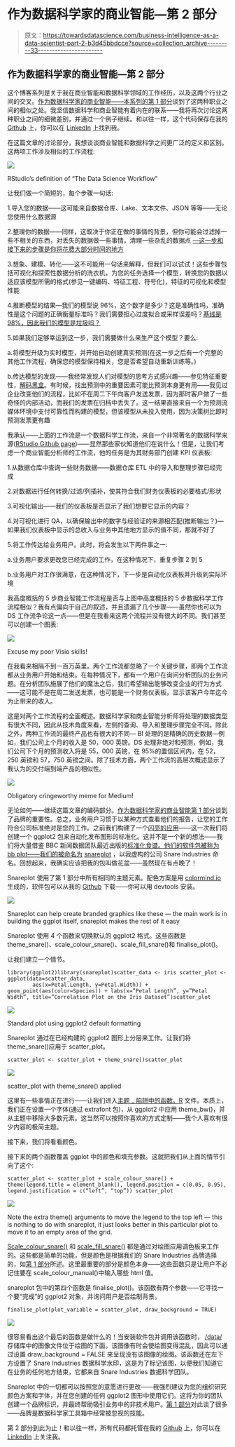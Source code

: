 # 作为数据科学家的商业智能—第 2 部分

> 原文：<https://towardsdatascience.com/business-intelligence-as-a-data-scientist-part-2-b3d45bbdcce?source=collection_archive---------33----------------------->

## 作为数据科学家的商业智能—第 2 部分

这个博客系列是关于我在商业智能和数据科学领域的工作经历，以及这两个行业之间的交叉。[作为数据科学家的商业智能——本系列的第 1 部分](/business-intelligence-as-a-data-scientist-part-1-2974655766c5)谈到了这两种职业之间的相似之处。我坚信数据科学和商业智能有着内在的联系——我将再次讨论这两种职业之间的细微差别，并通过一个例子继续。和以往一样，这个代码保存在我的 [Github](https://github.com/shaun-parker/snareplot) 上，你可以在 [LinkedIn](https://www.linkedin.com/in/shaun-parker-56353886/) 上找到我。

在这篇文章的讨论部分，我想谈谈商业智能和数据科学之间更广泛的定义和区别。这两项工作涉及相似的工作流程:

![](img/2666590e010e2b9e174c00077bca4057.png)

RStudio’s definition of “The Data Science Workflow”

让我们做一个简短的，每个步骤一句话:

1.导入您的数据——这可能来自数据仓库、Lake、文本文件、JSON 等等——无论您使用什么数据源

2.整理你的数据——同样，这取决于你正在做的事情的背景，但你可能会过滤掉一些不相关的东西，对丢失的数据做一些事情，清理一些杂乱的数据点 [—这一步和接下来的步骤是你将花费大部分时间的地方](https://businessoverbroadway.com/2019/02/19/how-do-data-professionals-spend-their-time-on-data-science-projects/)

3.想象、建模、转化——这不可能用一句话来解释，但我们可以试试！这些步骤包括可视化和探索性数据分析的洗衣机，为您的任务选择一个模型，转换您的数据以适应该模型所需的格式(参见一键编码、特征工程、符号化)，特征的可视化和模型性能

4.推断模型的结果—我们的模型说 96%，这个数字是多少？这是准确性吗，准确性是这个问题的正确衡量标准吗？我们需要担心过度拟合或采样误差吗？[基线是 98%，因此我们的模型是垃圾吗？](https://machinelearningmastery.com/how-to-get-baseline-results-and-why-they-matter/)

5.如果我们足够幸运到这一步，我们需要做什么来生产这个模型？要么:

a.将模型升级为实时模型，并开始自动创建真实预测(在这一步之后有一个完整的其他工作流程，确保您的模型保持相关，您是否希望自动重新训练等。)

b.传达模型的发现——我经常发现人们对模型的思考方式感兴趣——参见特征重要性，[解码黑盒](https://www.analyticsvidhya.com/blog/2019/08/decoding-black-box-step-by-step-guide-interpretable-machine-learning-models-python/)。有时候，找出预测中的重要因素可能比预测本身更有用——我见过企业改变他们的流程，比如不在周二下午向客户发送发票，因为那时客户做了一些奇怪的内部活动，而我们的发票在归档中丢失了。这一结果直接来自一个为预测流媒体环境中支付可靠性而构建的模型，但该模型从未投入使用，因为决策树比即时预测发票更有趣

我承认——上面的工作流是一个数据科学工作流，来自一个非常著名的数据科学来源([RStudio Github page](https://github.com/rstudio/RStartHere))——显然那些家伙知道他们在说什么！但是，让我们考虑一个商业智能分析师的工作流，他的任务是为其财务部门创建 KPI 仪表板:

1.从数据仓库中查询一些财务数据——数据仓库 ETL 中的导入和整理步骤已经完成

2.对数据进行任何转换/过滤/列插补，使其符合我们财务仪表板的必要格式/形状

3.可视化输出——我们的仪表板是否显示了我们想要它显示的内容？

4.对可视化进行 QA，以确保输出中的数字与经验证的来源相匹配(推断输出？)—如果我们仪表板中显示的总收入与业务中其他地方显示的值不同，那就不好了

5.将工作传达给业务用户。此时，将会发生以下两件事之一:

a.业务用户要求更改您已经完成的工作，在这种情况下，重复步骤 2 到 5

b.业务用户对工作很满意，在这种情况下，下一步是自动化仪表板并升级到实际环境

我高度概括的 5 步商业智能工作流程是否与上图中高度概括的 5 步数据科学工作流程相似？我有点偏向于自己的叙述，并且遗漏了几个步骤——虽然你也可以为 DS 工作流争论这一点——但是在我看来这两个流程并没有很大的不同。我们甚至可以创建一个图表:

![](img/db43c7ad11768b313d084c04474d275f.png)

Excuse my poor Visio skills!

在我看来相隔不到一百万英里。两个工作流都忽略了一个关键步骤，即两个工作流都从业务用户开始和结束。在每种情况下，都有一个用户在询问分析团队的业务问题。在分析团队施展了他们的魔法之后，我们希望输出能够改变企业的行为方式——这可能不是在周二发送发票，也可能是一个财务仪表板，显示该客户今年迄今为止带来的收入。

这是对两个工作流程的全面概述。数据科学家和商业智能分析师将处理的数据类型有很大不同，因此从技术角度来看，左侧的查询、导入和整理步骤完全不同。除此之外，两种工作流的最终产品也有很大的不同— BI 处理的是精确的历史数据—例如，我们公司上个月的收入是 50，000 英镑。DS 处理非绝对和预测，例如，我们公司下个月的预测收入将是 55，000 英镑，在 95%的置信区间内，在 52，250 英镑和 57，750 英镑之间。除了技术方面，两个工作流的高层次概述显示了我认为的交付端到端产品的相似性。

![](img/a1abc27c2123e1ea1a955a07bf99e40b.png)

Obligatory cringeworthy meme for Medium!

无论如何——继续这篇文章的编码部分。[作为数据科学家的商业智能第 1 部分](/business-intelligence-as-a-data-scientist-part-1-2974655766c5)谈到了品牌的重要性。总之，业务用户习惯于以某种方式查看他们的报告，让您的工作符合公司标准绝对是您的工作。之前我们构建了一个[闪亮的应用](https://github.com/shaun-parker/shiny-template)——这一次我们将创建一个 ggplot2 包来自动化发布图形的标准化。这并不是一个新的想法——我们将大量借鉴 BBC 新闻数据团队最近出版的[标准化食谱。他们的软件包被称为 bb plot——我们的被命名为](https://github.com/bbc/bbplot) [snareplot](https://github.com/shaun-parker/snareplot) ，以我虚构的公司 Snare Industries 命名。回想起来，我确实应该把我的包叫做花盆——虽然现在有点晚了！

Snareplot 使用了第 1 部分中所有相同的主题元素。配色方案是用 [colormind.io](http://colormind.io/) 生成的，软件包可以从我的 [Github](https://github.com/shaun-parker/snareplot) 下载——你可以用 devtools 安装。

![](img/0b91db62e299d2b94a64c3264cd44eb7.png)

Snareplot can help create branded graphics like these — the main work is in building the ggplot itself, snareplot makes the rest of it easy

Snareplot 使用 4 个函数来切换默认的 ggplot2 格式。这些函数是 theme_snare()、scale_colour_snare()、scale_fill_snare()和 finalise_plot()。

让我们建立一个情节。

```
library(ggplot2)library(snareplot)scatter_data <- iris scatter_plot <- ggplot(data=scatter_data, 
        aes(x=Petal.Length, y=Petal.Width)) + geom_point(aes(color=Species)) + labs(x=”Petal Length”, y=”Petal Width”, title=”Correlation Plot on the Iris Dataset”)scatter_plot
```

![](img/69b4abf7b11975d0e75686c8623a1f74.png)

Standard plot using ggplot2 default formatting

Snareplot 通过在已经构建的 ggplot2 图形上分层来工作。让我们将 theme_snare()应用于 scatter_plot。

```
scatter_plot <- scatter_plot + theme_snare()scatter_plot
```

![](img/6c7d7548f3d565c703d1e83312f0bc61.png)

scatter_plot with theme_snare() applied

这里有一些事情正在进行——让我们进入[主题 _ 陷阱中的函数。R](https://github.com/shaun-parker/snareplot/blob/master/R/theme_snare.R) 文件。本质上，我们正在设置一个字体(通过 extrafont 包)，从 ggplot2 中应用 theme_bw()，并从主题中移除大多数元素。这当然可以按照你喜欢的方式定制——我个人喜欢有很少内容的极简主题。

接下来，我们将看看颜色。

接下来的两个函数覆盖 ggplot 中的颜色和填充参数。这就把我们从上面的情节引向了这个:

```
scatter_plot <- scatter_plot + scale_colour_snare() + theme(legend.title = element_blank(), legend.position = c(0.05, 0.95), legend.justification = c(“left”, “top”)) scatter_plot
```

![](img/aef02c85dd5b0b3bcda80c23e0102d59.png)

Note the extra theme() arguments to move the legend to the top left — this is nothing to do with snareplot, it just looks better in this particular plot to move it to an empty area of the grid.

[Scale_colour_snare()](https://github.com/shaun-parker/snareplot/blob/master/R/scale_colour_snare.R) 和 [scale_fill_snare()](https://github.com/shaun-parker/snareplot/blob/master/R/scale_fill_snare.R) 都是通过对绘图应用调色板来工作的。这些都是简单的功能，但是颜色是根据我们的 Snare Industries 品牌选择的，如[第 1 部分](/business-intelligence-as-a-data-scientist-part-1-2974655766c5)所述。这里最重要的部分是颜色本身——这些函数只是让用户不必记住要在 scale_colour_manual()中输入哪些 html 值。

snareplot 包中的第四个函数是 finalise_plot()。该函数有两个参数——它寻找一个要“完成”的 ggplot2 对象，并询问用户是否绘制背景。

```
finalise_plot(plot_variable = scatter_plot, draw_background = TRUE)
```

![](img/9fc4d1bb8f8c36cb4cedf71658d23c54.png)

很容易看出这个最后的函数是做什么的！当安装软件包并调用该函数时， [/data/](https://github.com/shaun-parker/snareplot/blob/master/data/5k-botanical-minimal-potted-wallpaper.jpg) 存储库中的图像文件位于绘图的下面。该图像有时会使绘图变得混乱，因此可以通过设置 draw_background = FALSE 来呈现没有该图像的绘图。该函数还在左下方设置了 Snare Industries 数据科学水印，这是为了标记该图，以便我们知道它在业务的任何地方结束，它都来自 Snare Industries 数据科学团队。

Snareplot 中的一切都可以按照您的意愿进行更改——我强烈建议为您的组织研究颜色方案和字体，并在您创建的任何 ggplot2 图形中使用它们。这将为你的团队创建一个品牌标识，并最终帮助吸引业务中的非技术用户。[第 1 部分](/business-intelligence-as-a-data-scientist-part-1-2974655766c5)对此谈了很多——品牌是数据科学家工具箱中经常被忽视的技能。

第 2 部分到此为止！和以往一样，所有代码都托管在我的 [Github](https://github.com/shaun-parker) 上，你可以在 [LinkedIn](https://www.linkedin.com/in/shaun-parker-56353886/) 上关注我。
